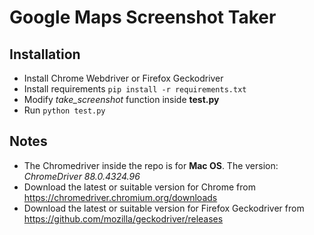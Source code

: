 # Google Maps Screenshot Taker

## Installation
- Install Chrome Webdriver or Firefox Geckodriver 
- Install requirements ```pip install -r requirements.txt```
- Modify _take_screenshot_ function inside **test.py**
- Run ```python test.py```

## Notes
- The Chromedriver inside the repo is for **Mac OS**. The version: _ChromeDriver 88.0.4324.96_
- Download the latest or suitable version for Chrome from https://chromedriver.chromium.org/downloads
- Download the latest or suitable version for Firefox Geckodriver from https://github.com/mozilla/geckodriver/releases